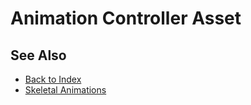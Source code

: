 # Animation Controller Asset

<!-- PAGE IS TODO -->

## See Also

* [Back to Index](../../index.md)
* [Skeletal Animations](skeletal-animation-overview.md)
